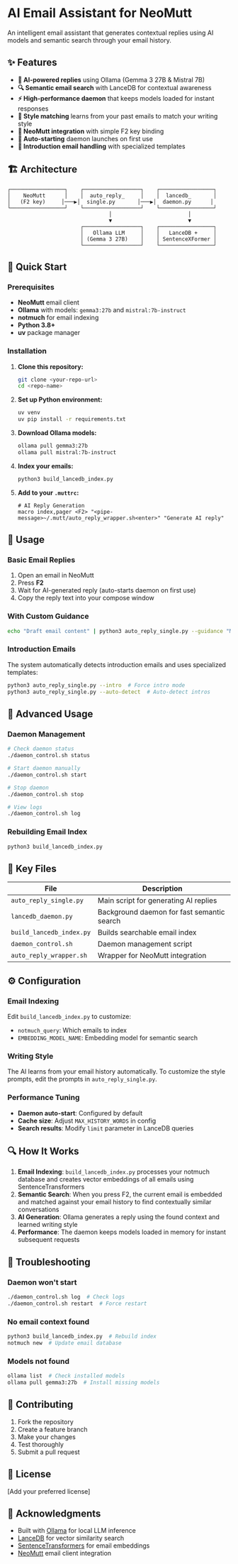 # AI Email Assistant for NeoMutt

An intelligent email assistant that generates contextual replies using AI models and semantic search through your email history.

## ✨ Features

- **🤖 AI-powered replies** using Ollama (Gemma 3 27B & Mistral 7B)
- **🔍 Semantic email search** with LanceDB for contextual awareness
- **⚡ High-performance daemon** that keeps models loaded for instant responses
- **🎯 Style matching** learns from your past emails to match your writing style
- **📧 NeoMutt integration** with simple F2 key binding
- **🚀 Auto-starting** daemon launches on first use
- **💬 Introduction email handling** with specialized templates

## 🏗️ Architecture

```
┌─────────────────┐    ┌──────────────────┐    ┌─────────────────┐
│    NeoMutt      │    │  auto_reply_     │    │  lancedb_       │
│   (F2 key)     │───▶│  single.py       │───▶│  daemon.py      │
└─────────────────┘    └──────────────────┘    └─────────────────┘
                                │                        │
                                ▼                        ▼
                       ┌──────────────────┐    ┌─────────────────┐
                       │   Ollama LLM     │    │   LanceDB +     │
                       │ (Gemma 3 27B)    │    │ SentenceXFormer │
                       └──────────────────┘    └─────────────────┘
```

## 🚀 Quick Start

### Prerequisites

- **NeoMutt** email client
- **Ollama** with models: `gemma3:27b` and `mistral:7b-instruct`
- **notmuch** for email indexing
- **Python 3.8+**
- **uv** package manager

### Installation

1. **Clone this repository:**
   ```bash
   git clone <your-repo-url>
   cd <repo-name>
   ```

2. **Set up Python environment:**
   ```bash
   uv venv
   uv pip install -r requirements.txt
   ```

3. **Download Ollama models:**
   ```bash
   ollama pull gemma3:27b
   ollama pull mistral:7b-instruct
   ```

4. **Index your emails:**
   ```bash
   python3 build_lancedb_index.py
   ```

5. **Add to your `.muttrc`:**
   ```
   # AI Reply Generation
   macro index,pager <F2> "<pipe-message>~/.mutt/auto_reply_wrapper.sh<enter>" "Generate AI reply"
   ```

## 📖 Usage

### Basic Email Replies

1. Open an email in NeoMutt
2. Press **F2**
3. Wait for AI-generated reply (auto-starts daemon on first use)
4. Copy the reply text into your compose window

### With Custom Guidance

```bash
echo "Draft email content" | python3 auto_reply_single.py --guidance "Make this more casual"
```

### Introduction Emails

The system automatically detects introduction emails and uses specialized templates:

```bash
python3 auto_reply_single.py --intro  # Force intro mode
python3 auto_reply_single.py --auto-detect  # Auto-detect intros
```

## 🔧 Advanced Usage

### Daemon Management

```bash
# Check daemon status
./daemon_control.sh status

# Start daemon manually
./daemon_control.sh start

# Stop daemon
./daemon_control.sh stop

# View logs
./daemon_control.sh log
```

### Rebuilding Email Index

```bash
python3 build_lancedb_index.py
```

## 📁 Key Files

| File | Description |
|------|-------------|
| `auto_reply_single.py` | Main script for generating AI replies |
| `lancedb_daemon.py` | Background daemon for fast semantic search |
| `build_lancedb_index.py` | Builds searchable email index |
| `daemon_control.sh` | Daemon management script |
| `auto_reply_wrapper.sh` | Wrapper for NeoMutt integration |

## ⚙️ Configuration

### Email Indexing

Edit `build_lancedb_index.py` to customize:
- `notmuch_query`: Which emails to index
- `EMBEDDING_MODEL_NAME`: Embedding model for semantic search

### Writing Style

The AI learns from your email history automatically. To customize the style prompts, edit the prompts in `auto_reply_single.py`.

### Performance Tuning

- **Daemon auto-start**: Configured by default
- **Cache size**: Adjust `MAX_HISTORY_WORDS` in config
- **Search results**: Modify `limit` parameter in LanceDB queries

## 🔍 How It Works

1. **Email Indexing**: `build_lancedb_index.py` processes your notmuch database and creates vector embeddings of all emails using SentenceTransformers
2. **Semantic Search**: When you press F2, the current email is embedded and matched against your email history to find contextually similar conversations
3. **AI Generation**: Ollama generates a reply using the found context and learned writing style
4. **Performance**: The daemon keeps models loaded in memory for instant subsequent requests

## 🐛 Troubleshooting

### Daemon won't start
```bash
./daemon_control.sh log  # Check logs
./daemon_control.sh restart  # Force restart
```

### No email context found
```bash
python3 build_lancedb_index.py  # Rebuild index
notmuch new  # Update email database
```

### Models not found
```bash
ollama list  # Check installed models
ollama pull gemma3:27b  # Install missing models
```

## 🤝 Contributing

1. Fork the repository
2. Create a feature branch
3. Make your changes
4. Test thoroughly
5. Submit a pull request

## 📄 License

[Add your preferred license]

## 🙏 Acknowledgments

- Built with [Ollama](https://ollama.ai/) for local LLM inference
- [LanceDB](https://lancedb.github.io/lancedb/) for vector similarity search
- [SentenceTransformers](https://www.sbert.net/) for email embeddings
- [NeoMutt](https://neomutt.org/) email client integration
